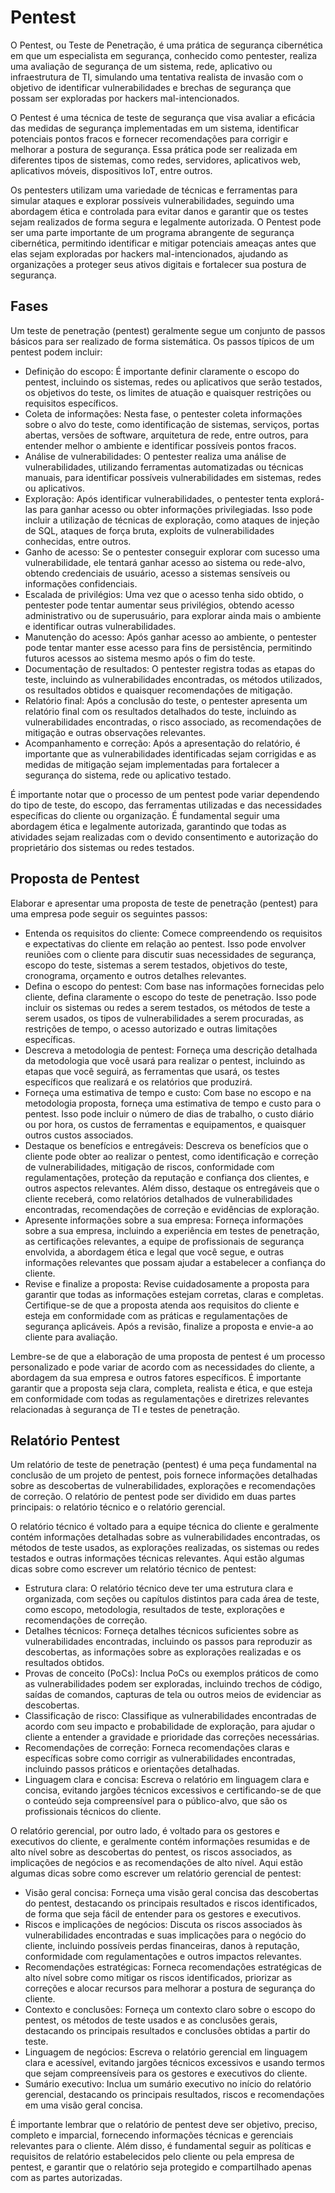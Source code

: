 # Pentest

O Pentest, ou Teste de Penetração, é uma prática de segurança cibernética em que um especialista em segurança, conhecido como pentester, realiza uma avaliação de segurança de um sistema, rede, aplicativo ou infraestrutura de TI, simulando uma tentativa realista de invasão com o objetivo de identificar vulnerabilidades e brechas de segurança que possam ser exploradas por hackers mal-intencionados.

O Pentest é uma técnica de teste de segurança que visa avaliar a eficácia das medidas de segurança implementadas em um sistema, identificar potenciais pontos fracos e fornecer recomendações para corrigir e melhorar a postura de segurança. Essa prática pode ser realizada em diferentes tipos de sistemas, como redes, servidores, aplicativos web, aplicativos móveis, dispositivos IoT, entre outros.

Os pentesters utilizam uma variedade de técnicas e ferramentas para simular ataques e explorar possíveis vulnerabilidades, seguindo uma abordagem ética e controlada para evitar danos e garantir que os testes sejam realizados de forma segura e legalmente autorizada. O Pentest pode ser uma parte importante de um programa abrangente de segurança cibernética, permitindo identificar e mitigar potenciais ameaças antes que elas sejam exploradas por hackers mal-intencionados, ajudando as organizações a proteger seus ativos digitais e fortalecer sua postura de segurança.

## Fases

Um teste de penetração (pentest) geralmente segue um conjunto de passos básicos para ser realizado de forma sistemática. Os passos típicos de um pentest podem incluir:

- Definição do escopo: É importante definir claramente o escopo do pentest, incluindo os sistemas, redes ou aplicativos que serão testados, os objetivos do teste, os limites de atuação e quaisquer restrições ou requisitos específicos.
- Coleta de informações: Nesta fase, o pentester coleta informações sobre o alvo do teste, como identificação de sistemas, serviços, portas abertas, versões de software, arquitetura de rede, entre outros, para entender melhor o ambiente e identificar possíveis pontos fracos.
- Análise de vulnerabilidades: O pentester realiza uma análise de vulnerabilidades, utilizando ferramentas automatizadas ou técnicas manuais, para identificar possíveis vulnerabilidades em sistemas, redes ou aplicativos.
- Exploração: Após identificar vulnerabilidades, o pentester tenta explorá-las para ganhar acesso ou obter informações privilegiadas. Isso pode incluir a utilização de técnicas de exploração, como ataques de injeção de SQL, ataques de força bruta, exploits de vulnerabilidades conhecidas, entre outros.
- Ganho de acesso: Se o pentester conseguir explorar com sucesso uma vulnerabilidade, ele tentará ganhar acesso ao sistema ou rede-alvo, obtendo credenciais de usuário, acesso a sistemas sensíveis ou informações confidenciais.
- Escalada de privilégios: Uma vez que o acesso tenha sido obtido, o pentester pode tentar aumentar seus privilégios, obtendo acesso administrativo ou de superusuário, para explorar ainda mais o ambiente e identificar outras vulnerabilidades.
- Manutenção do acesso: Após ganhar acesso ao ambiente, o pentester pode tentar manter esse acesso para fins de persistência, permitindo futuros acessos ao sistema mesmo após o fim do teste.
- Documentação de resultados: O pentester registra todas as etapas do teste, incluindo as vulnerabilidades encontradas, os métodos utilizados, os resultados obtidos e quaisquer recomendações de mitigação.
- Relatório final: Após a conclusão do teste, o pentester apresenta um relatório final com os resultados detalhados do teste, incluindo as vulnerabilidades encontradas, o risco associado, as recomendações de mitigação e outras observações relevantes.
- Acompanhamento e correção: Após a apresentação do relatório, é importante que as vulnerabilidades identificadas sejam corrigidas e as medidas de mitigação sejam implementadas para fortalecer a segurança do sistema, rede ou aplicativo testado.

É importante notar que o processo de um pentest pode variar dependendo do tipo de teste, do escopo, das ferramentas utilizadas e das necessidades específicas do cliente ou organização. É fundamental seguir uma abordagem ética e legalmente autorizada, garantindo que todas as atividades sejam realizadas com o devido consentimento e autorização do proprietário dos sistemas ou redes testados.

## Proposta de Pentest

Elaborar e apresentar uma proposta de teste de penetração (pentest) para uma empresa pode seguir os seguintes passos:

- Entenda os requisitos do cliente: Comece compreendendo os requisitos e expectativas do cliente em relação ao pentest. Isso pode envolver reuniões com o cliente para discutir suas necessidades de segurança, escopo do teste, sistemas a serem testados, objetivos do teste, cronograma, orçamento e outros detalhes relevantes.
- Defina o escopo do pentest: Com base nas informações fornecidas pelo cliente, defina claramente o escopo do teste de penetração. Isso pode incluir os sistemas ou redes a serem testados, os métodos de teste a serem usados, os tipos de vulnerabilidades a serem procuradas, as restrições de tempo, o acesso autorizado e outras limitações específicas.
- Descreva a metodologia de pentest: Forneça uma descrição detalhada da metodologia que você usará para realizar o pentest, incluindo as etapas que você seguirá, as ferramentas que usará, os testes específicos que realizará e os relatórios que produzirá.
- Forneça uma estimativa de tempo e custo: Com base no escopo e na metodologia proposta, forneça uma estimativa de tempo e custo para o pentest. Isso pode incluir o número de dias de trabalho, o custo diário ou por hora, os custos de ferramentas e equipamentos, e quaisquer outros custos associados.
- Destaque os benefícios e entregáveis: Descreva os benefícios que o cliente pode obter ao realizar o pentest, como identificação e correção de vulnerabilidades, mitigação de riscos, conformidade com regulamentações, proteção da reputação e confiança dos clientes, e outros aspectos relevantes. Além disso, destaque os entregáveis que o cliente receberá, como relatórios detalhados de vulnerabilidades encontradas, recomendações de correção e evidências de exploração.
- Apresente informações sobre a sua empresa: Forneça informações sobre a sua empresa, incluindo a experiência em testes de penetração, as certificações relevantes, a equipe de profissionais de segurança envolvida, a abordagem ética e legal que você segue, e outras informações relevantes que possam ajudar a estabelecer a confiança do cliente.
- Revise e finalize a proposta: Revise cuidadosamente a proposta para garantir que todas as informações estejam corretas, claras e completas. Certifique-se de que a proposta atenda aos requisitos do cliente e esteja em conformidade com as práticas e regulamentações de segurança aplicáveis. Após a revisão, finalize a proposta e envie-a ao cliente para avaliação.

Lembre-se de que a elaboração de uma proposta de pentest é um processo personalizado e pode variar de acordo com as necessidades do cliente, a abordagem da sua empresa e outros fatores específicos. É importante garantir que a proposta seja clara, completa, realista e ética, e que esteja em conformidade com todas as regulamentações e diretrizes relevantes relacionadas à segurança de TI e testes de penetração.

## Relatório Pentest

Um relatório de teste de penetração (pentest) é uma peça fundamental na conclusão de um projeto de pentest, pois fornece informações detalhadas sobre as descobertas de vulnerabilidades, explorações e recomendações de correção. O relatório de pentest pode ser dividido em duas partes principais: o relatório técnico e o relatório gerencial.

O relatório técnico é voltado para a equipe técnica do cliente e geralmente contém informações detalhadas sobre as vulnerabilidades encontradas, os métodos de teste usados, as explorações realizadas, os sistemas ou redes testados e outras informações técnicas relevantes. Aqui estão algumas dicas sobre como escrever um relatório técnico de pentest:

- Estrutura clara: O relatório técnico deve ter uma estrutura clara e organizada, com seções ou capítulos distintos para cada área de teste, como escopo, metodologia, resultados de teste, explorações e recomendações de correção.
- Detalhes técnicos: Forneça detalhes técnicos suficientes sobre as vulnerabilidades encontradas, incluindo os passos para reproduzir as descobertas, as informações sobre as explorações realizadas e os resultados obtidos.
- Provas de conceito (PoCs): Inclua PoCs ou exemplos práticos de como as vulnerabilidades podem ser exploradas, incluindo trechos de código, saídas de comandos, capturas de tela ou outros meios de evidenciar as descobertas.
- Classificação de risco: Classifique as vulnerabilidades encontradas de acordo com seu impacto e probabilidade de exploração, para ajudar o cliente a entender a gravidade e prioridade das correções necessárias.
- Recomendações de correção: Forneca recomendações claras e específicas sobre como corrigir as vulnerabilidades encontradas, incluindo passos práticos e orientações detalhadas.
- Linguagem clara e concisa: Escreva o relatório em linguagem clara e concisa, evitando jargões técnicos excessivos e certificando-se de que o conteúdo seja compreensível para o público-alvo, que são os profissionais técnicos do cliente.

O relatório gerencial, por outro lado, é voltado para os gestores e executivos do cliente, e geralmente contém informações resumidas e de alto nível sobre as descobertas do pentest, os riscos associados, as implicações de negócios e as recomendações de alto nível. Aqui estão algumas dicas sobre como escrever um relatório gerencial de pentest:

- Visão geral concisa: Forneça uma visão geral concisa das descobertas do pentest, destacando os principais resultados e riscos identificados, de forma que seja fácil de entender para os gestores e executivos.
- Riscos e implicações de negócios: Discuta os riscos associados às vulnerabilidades encontradas e suas implicações para o negócio do cliente, incluindo possíveis perdas financeiras, danos à reputação, conformidade com regulamentações e outros impactos relevantes.
- Recomendações estratégicas: Forneca recomendações estratégicas de alto nível sobre como mitigar os riscos identificados, priorizar as correções e alocar recursos para melhorar a postura de segurança do cliente.
- Contexto e conclusões: Forneça um contexto claro sobre o escopo do pentest, os métodos de teste usados e as conclusões gerais, destacando os principais resultados e conclusões obtidas a partir do teste.
- Linguagem de negócios: Escreva o relatório gerencial em linguagem clara e acessível, evitando jargões técnicos excessivos e usando termos que sejam compreensíveis para os gestores e executivos do cliente.
- Sumário executivo: Inclua um sumário executivo no início do relatório gerencial, destacando os principais resultados, riscos e recomendações em uma visão geral concisa.

É importante lembrar que o relatório de pentest deve ser objetivo, preciso, completo e imparcial, fornecendo informações técnicas e gerenciais relevantes para o cliente. Além disso, é fundamental seguir as políticas e requisitos de relatório estabelecidos pelo cliente ou pela empresa de pentest, e garantir que o relatório seja protegido e compartilhado apenas com as partes autorizadas.